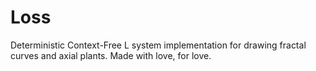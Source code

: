# Loss
Deterministic Context-Free L system implementation for drawing fractal curves and axial plants. Made with love, for love.
